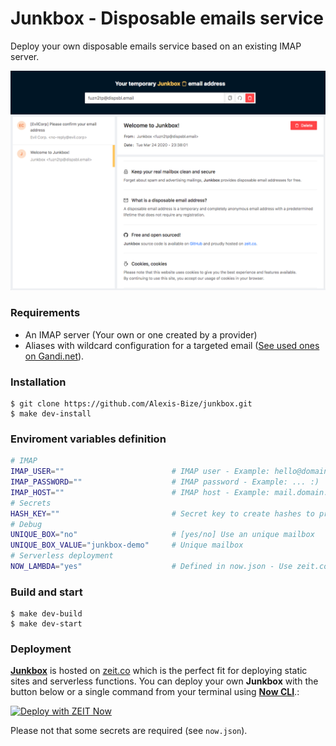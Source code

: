 # Junkbox - Disposable emails service

Deploy your own disposable emails service based on an existing IMAP server.

![Junkbox.one](./junkbox-preview.png)

### Requirements
* An IMAP server (Your own or one created by a provider)
* Aliases with wildcard configuration for a targeted email ([See used ones on Gandi.net](./gandi-aliases.md)).

### Installation
```shell
$ git clone https://github.com/Alexis-Bize/junkbox.git
$ make dev-install
```

### Enviroment variables definition
```bash
# IMAP
IMAP_USER=""                        # IMAP user - Example: hello@domain.com
IMAP_PASSWORD=""                    # IMAP password - Example: ... :)
IMAP_HOST=""                        # IMAP host - Example: mail.domain.com
# Secrets
HASH_KEY=""                         # Secret key to create hashes to prevent unauthorized boxes accesses
# Debug
UNIQUE_BOX="no"                     # [yes/no] Use an unique mailbox
UNIQUE_BOX_VALUE="junkbox-demo"     # Unique mailbox
# Serverless deployment
NOW_LAMBDA="yes"                    # Defined in now.json - Use zeit.co severless routing logic
```

### Build and start
```shell
$ make dev-build
$ make dev-start
```

### Deployment
**[Junkbox](https://junkbox.one)** is hosted on [zeit.co](https://zeit.co/home) which is the perfect fit for deploying static sites and serverless functions. You can deploy your own **Junkbox** with the button below or a single command from your terminal using **[Now CLI](https://zeit.co/download)**.:

[![Deploy with ZEIT Now](https://zeit.co/button)](https://zeit.co/import/project?template=https://github.com/Alexis-Bize/junkbox)

Please not that some secrets are required (see `now.json`).
